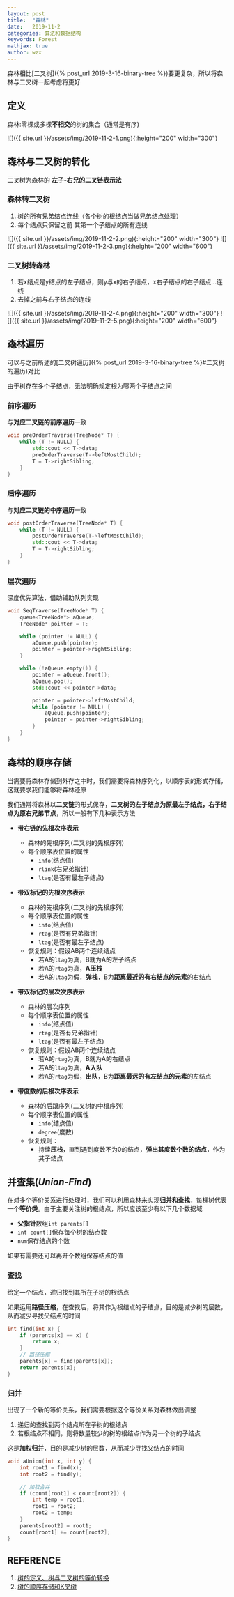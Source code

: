```yaml
---
layout: post
title:  "森林"
date:   2019-11-2
categories: 算法和数据结构
keywords: Forest
mathjax: true
author: wzx
---
```


森林相比[二叉树]({% post_url 2019-3-16-binary-tree %})要更复杂，所以将森林与二叉树一起考虑将更好





## 定义
森林:零棵或多棵**不相交**的树的集合（通常是有序)

![]({{ site.url }}/assets/img/2019-11-2-1.png){:height="200" width="300"}

## 森林与二叉树的转化
二叉树为森林的 **左子-右兄的二叉链表示法**
### 森林转二叉树
1. 树的所有兄弟结点连线（各个树的根结点当做兄弟结点处理）
2. 每个结点只保留之前 其第一个子结点的所有连线

![]({{ site.url }}/assets/img/2019-11-2-2.png){:height="200" width="300"}
![]({{ site.url }}/assets/img/2019-11-2-3.png){:height="200" width="600"}

### 二叉树转森林
1. 若x结点是y结点的左子结点，则y与x的右子结点，x右子结点的右子结点...连线
2. 去掉之前与右子结点的连线

![]({{ site.url }}/assets/img/2019-11-2-4.png){:height="200" width="300"}
![]({{ site.url }}/assets/img/2019-11-2-5.png){:height="200" width="600"}

## 森林遍历
可以与之前所述的[二叉树遍历]({% post_url 2019-3-16-binary-tree %}#二叉树的遍历)对比

由于树存在多个子结点，无法明确规定根为哪两个子结点之间
### 前序遍历
与**对应二叉链的前序遍历**一致
```c++
void preOrderTraverse(TreeNode* T) {
	while (T != NULL) {
		std::cout << T->data;
		preOrderTraverse(T->leftMostChild);
		T = T->rightSibling;
	}
}
```

### 后序遍历
与**对应二叉链的中序遍历**一致
```c++
void postOrderTraverse(TreeNode* T) {
	while (T != NULL) {
		postOrderTraverse(T->leftMostChild);
		std::cout << T->data;
		T = T->rightSibling;
	}
}
```

### 层次遍历
深度优先算法，借助辅助队列实现
```c++
void SeqTraverse(TreeNode* T) {
	queue<TreeNode*> aQueue;
	TreeNode* pointer = T;

	while (pointer != NULL) {
		aQueue.push(pointer);
		pointer = pointer->rightSibling;
	}

	while (!aQueue.empty()) {
		pointer = aQueue.front();
		aQueue.pop();
		std::cout << pointer->data;

		pointer = pointer->leftMostChild;
		while (pointer != NULL) {
			aQueue.push(pointer);
			pointer = pointer->rightSibling;
		}
	}
}
```

## 森林的顺序存储
当需要将森林存储到外存之中时，我们需要将森林序列化，以顺序表的形式存储，这就要求我们能够将森林还原

我们通常将森林以**二叉链**的形式保存，**二叉树的左子结点为原最左子结点，右子结点为原右兄弟节点**，所以一般有下几种表示方法

- **带右链的先根次序表示**
    - 森林的先根序列(二叉树的先根序列)
    - 每个顺序表位置的属性
        - `info`(结点值)
        - `rlink`(右兄弟指针)
        - `ltag`(是否有最左子结点)

- **带双标记的先根次序表示**
    - 森林的先根序列(二叉树的先根序列)
    - 每个顺序表位置的属性
        - `info`(结点值)
        - `rtag`(是否有兄弟指针)
        - `ltag`(是否有最左子结点)
    - 恢复规则：假设AB两个连续结点
        - 若A的`ltag`为真，B就为A的左子结点
        - 若A的`rtag`为真，**A压栈**
        - 若A的`ltag`为假，**弹栈**，B为**距离最近的有右结点的元素**的右结点


- **带双标记的层次次序表示**
    - 森林的层次序列
    - 每个顺序表位置的属性
        - `info`(结点值)
        - `rtag`(是否有兄弟指针)
        - `ltag`(是否有最左子结点)
    - 恢复规则：假设AB两个连续结点
        - 若A的`rtag`为真，B就为A的右结点
        - 若A的`ltag`为真，**A入队**
        - 若A的`rtag`为假，**出队**，B为**距离最远的有左结点的元素**的左结点

- **带度数的后根次序表示**
    - 森林的后跟序列(二叉树的中根序列)
    - 每个顺序表位置的属性
        - `info`(结点值)
        - `degree`(度数)
    - 恢复规则：
        - 持续**压栈**，直到遇到度数不为0的结点，**弹出其度数个数的结点**，作为其子结点

## 并查集(*Union-Find*)
在对多个等价关系进行处理时，我们可以利用森林来实现**归并和查找**，每棵树代表一个**等价类**。由于主要关注树的根结点，所以应该至少有以下几个数据域
- **父指针**数组`int parents[]`
- `int count[]`保存每个树的结点数
- `num`保存结点的个数

如果有需要还可以再开个数组保存结点的值

### 查找

给定一个结点，递归找到其所在子树的根结点

如果运用**路径压缩**，在查找后，将其作为根结点的子结点，目的是减少树的层数，从而减少寻找父结点的时间

```c++
int find(int x) {
	if (parents[x] == x) {
		return x;
	}
	// 路径压缩
	parents[x] = find(parents[x]);
	return parents[x];
}
```

### 归并

出现了一个新的等价关系，我们需要根据这个等价关系对森林做出调整
1. 递归的查找到两个结点所在子树的根结点
2. 若根结点不相同，则将数量较少的树的根结点作为另一个树的子结点

这是**加权归并**，目的是减少树的层数，从而减少寻找父结点的时间

```c++
void aUnion(int x, int y) {
	int root1 = find(x);
	int root2 = find(y);

	// 加权合并
	if (count[root1] < count[root2]) {
		int temp = root1;
		root1 = root2;
		root2 = temp;
	}
	parents[root2] = root1;
	count[root1] += count[root2];
}
```

## REFERENCE
1. [树的定义、树与二叉树的等价转换](https://www.coursera.org/learn/shuju-jiegou-suanfa/lecture/JwdEN/shu-de-ding-yi-shu-yu-er-cha-shu-de-deng-jie-zhuan-huan)
2. [树的顺序存储和K叉树](https://www.coursera.org/learn/shuju-jiegou-suanfa/lecture/JaZZ8/shu-de-shun-xu-cun-chu-he-kcha-shu)